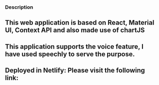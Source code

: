 ### Description

## This web application is based on React, Material UI, Context API and also made use of chartJS
## This application supports the voice feature, I have used speechly to serve the purpose.

## Deployed in Netlify: Please visit the following link: 